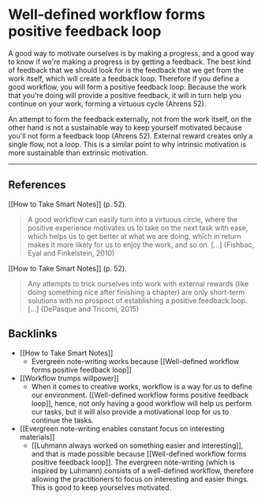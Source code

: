 # Well-defined workflow forms positive feedback loop
A good way to motivate ourselves is by making a progress, and a good way to know if we're making a progress is by getting a feedback. The best kind of feedback that we should look for is the feedback that we get from the work itself, which will create a feedback loop. Therefore if you define a good workflow, you will form a positive feedback loop. Because the work that you're doing will provide a positive feedback, it will in turn help you continue on your work, forming a virtuous cycle (Ahrens 52).

An attempt to form the feedback externally, not from the work itself, on the other hand is not a sustainable way to keep yourself motivated because you'll not form a feedback loop (Ahrens 52). External reward creates only a single flow, not a loop. This is a similar point to why intrinsic motivation is more sustainable than extrinsic motivation.

---
## References
[[How to Take Smart Notes]] (p. 52).
> A good workflow can easily turn into a virtuous circle, where the positive experience motivates us to take on the next task with ease, which helps us to get better at what we are doing, which in return makes it more likely for us to enjoy the work, and so on. [...] (Fishbac, Eyal and Finkelstein, 2010)

[[How to Take Smart Notes]] (p. 52).
> Any attempts to trick ourselves into work with external rewards (like doing something nice after finishing a chapter) are only short-term solutions with no prospect of establishing a positive feedback loop. [...] (DePasque and Tricomi, 2015)

## Backlinks
* [[How to Take Smart Notes]]
	* Evergreen note-writing works because [[Well-defined workflow forms positive feedback loop]]
* [[Workflow trumps willpower]]
	* When it comes to creative works, workflow is a way for us to define our environment. [[Well-defined workflow forms positive feedback loop]], hence, not only having a good workflow will help us perform our tasks, but it will also provide a motivational loop for us to continue the tasks.
* [[Evergreen note-writing enables constant focus on interesting materials]]
	* [[Luhmann always worked on something easier and interesting]], and that is made possible because [[Well-defined workflow forms positive feedback loop]]. The evergreen note-writing (which is inspired by Luhmann) consists of a well-defined workflow, therefore allowing the practitioners to focus on interesting and easier things. This is good to keep yourselves motivated.

<!-- #evergreen #habit -->

<!-- {BearID:A5BFCD5C-79B3-4F89-B000-AE111CE7AF9D-76148-0002911E49CED59E} -->
